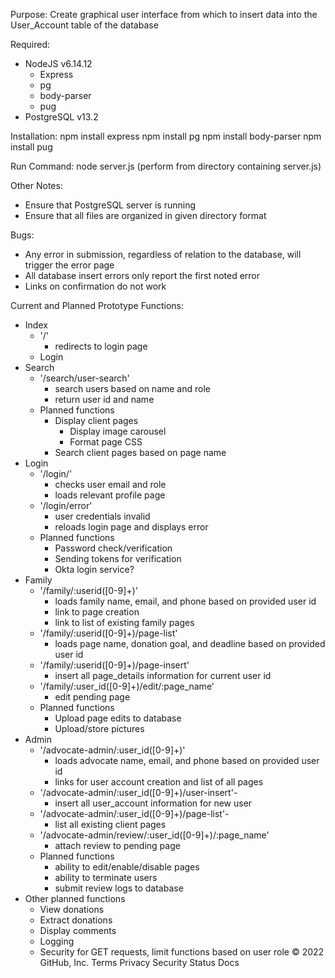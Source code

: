 Purpose:
Create graphical user interface from which to insert data into the User_Account table of the database

Required: 
* NodeJS v6.14.12
  * Express
  * pg
  * body-parser
  * pug
* PostgreSQL v13.2

Installation:
  npm install express
  npm install pg
  npm install body-parser
  npm install pug

Run Command: 
 node server.js
 (perform from directory containing server.js)
  
Other Notes: 
* Ensure that PostgreSQL server is running
* Ensure that all files are organized in given directory format

Bugs: 
* Any error in submission, regardless of relation to the database, will trigger the error page
* All database insert errors only report the first noted error
* Links on confirmation do not work

Current and Planned Prototype Functions: 
- Index
	- '/' 
		- redirects to login page
	- Login
- Search
	- '/search/user-search'
		- search users based on name and role
		- return user id and name
	- Planned functions
		- Display client pages
			- Display image carousel
			- Format page CSS
		- Search client pages based on page name
- Login
	- '/login/' 
		- checks user email and role
		- loads relevant profile page
	- '/login/error'
		- user credentials invalid
		- reloads login page and displays error
	- Planned functions
		- Password check/verification
		- Sending tokens for verification
		- Okta login service? 
- Family
	- '/family/:userid([0-9]+)'
		- loads family name, email, and phone based on provided user id
		- link to page creation
		- link to list of existing family pages
	- '/family/:userid([0-9]+)/page-list'
		- loads page name, donation goal, and deadline based on provided user id
	- '/family/:userid([0-9]+)/page-insert'
		- insert all page_details information for current user id
	- '/family/:user_id([0-9]+)/edit/:page_name'
		- edit pending page
	- Planned functions
		- Upload page edits to database
		- Upload/store pictures
- Admin
	- '/advocate-admin/:user_id([0-9]+)'
		- loads advocate name, email, and phone based on provided user id
		- links for user account creation and list of all pages
	- '/advocate-admin/:user_id([0-9]+)/user-insert'-
		- insert all user_account information for new user 
	- '/advocate-admin/:user_id([0-9]+)/page-list'-
		- list all existing client pages
	- '/advocate-admin/review/:user_id([0-9]+)/:page_name'
		- attach review to pending page
	- Planned functions
		- ability to edit/enable/disable pages
		- ability to terminate users
		- submit review logs to database
- Other planned functions
	- View donations
	- Extract donations
	- Display comments
	- Logging
	- Security for GET requests, limit functions based on user role
© 2022 GitHub, Inc.
Terms
Privacy
Security
Status
Docs
